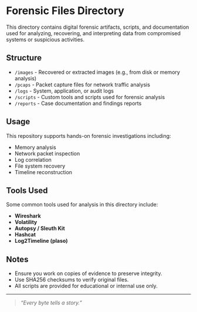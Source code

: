 # Forensic Files Directory

This directory contains digital forensic artifacts, scripts, and documentation used for analyzing, recovering, and interpreting data from compromised systems or suspicious activities.

##  Structure

- `/images` - Recovered or extracted images (e.g., from disk or memory analysis)
- `/pcaps` - Packet capture files for network traffic analysis
- `/logs` - System, application, or audit logs
- `/scripts` - Custom tools and scripts used for forensic analysis
- `/reports` - Case documentation and findings reports

##  Usage

This repository supports hands-on forensic investigations including:
- Memory analysis
- Network packet inspection
- Log correlation
- File system recovery
- Timeline reconstruction

## Tools Used

Some common tools used for analysis in this directory include:
- **Wireshark**
- **Volatility**
- **Autopsy / Sleuth Kit**
- **Hashcat**
- **Log2Timeline (plaso)**

##  Notes

- Ensure you work on copies of evidence to preserve integrity.
- Use SHA256 checksums to verify original files.
- All scripts are provided for educational or internal use only.

---

>  _“Every byte tells a story.”_
